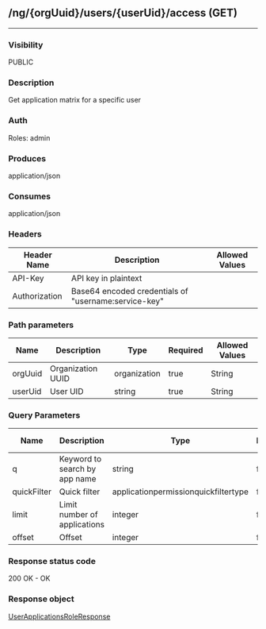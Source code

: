 ## /ng/{orgUuid}/users/{userUid}/access (GET)
---
### Visibility
PUBLIC
### Description
 Get application matrix for a specific user
### Auth
Roles: admin
### Produces
application/json
### Consumes
application/json
### Headers
| Header Name | Description | Allowed Values |
| ----------- | ----------- | ----------- |
| API-Key | API key in plaintext |  |
| Authorization | Base64 encoded credentials of &quot;username:service-key&quot; |  |
### Path parameters
| Name | Description | Type | Required | Allowed Values |
| ----------- | ----------- | ----------- | ----------- | ----------- |
| orgUuid | Organization UUID | organization | true | String |
| userUid | User UID | string | true | String |
### Query Parameters
| Name | Description | Type | Required | Allowed Values |
| ----------- | ----------- | ----------- | ----------- | ----------- |
| q | Keyword to search by app name | string | false |  |
| quickFilter | Quick filter | applicationpermissionquickfiltertype | false |  |
| limit | Limit number of applications | integer | false |  |
| offset | Offset | integer | false |  |
### Response status code
200 OK - OK
### Response object
[UserApplicationsRoleResponse](<../../objects/UserApplicationsRoleResponse.md>)
